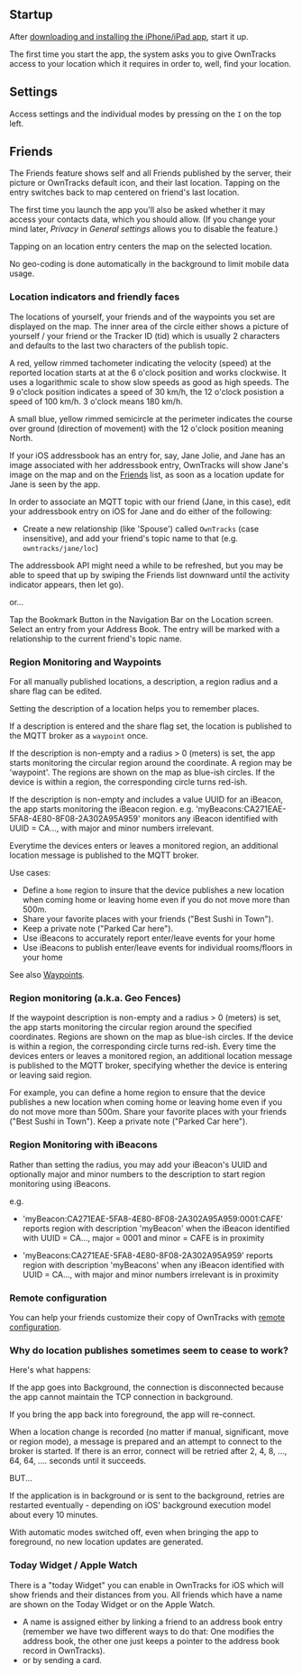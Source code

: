 ## Startup

After [downloading and installing the iPhone/iPad app](https://itunes.apple.com/en/app/mqttitude/id692424691?mt=8), start it
up.

The first time you start the app, the system asks you to give OwnTracks access to your location which it requires in order to, well, find your location.


## Settings

Access settings and the individual modes by pressing on the `I` on the top left.

## Friends

The Friends feature shows self and all Friends published by the server,
their picture or OwnTracks default icon, and their last location.  Tapping on
the entry switches back to map centered on friend's last location.

The first time you launch the app you'll also be asked whether it may access your
contacts data, which you should allow. (If you change your mind later, _Privacy_ in
_General settings_ allows you to disable the feature.)

Tapping on an location entry centers the map on the selected location.

No geo-coding is done automatically in the background to limit mobile data usage.

### Location indicators and friendly faces

The locations of yourself, your friends and of the waypoints you set are displayed on the map. The inner area of the circle either shows a picture of yourself / your friend or the Tracker ID (tid) which is usually 2 characters and defaults to the last two characters of the publish topic.

A red, yellow rimmed tachometer indicating the velocity (speed) at the reported location starts at at the 6 o'clock position and works clockwise. It uses a logarithmic scale to show slow speeds
as good as high speeds. The 9 o'clock position indicates a speed of 30 km/h, the 12 o'clock posistion a speed of 100 km/h. 3 o'clock means 180 km/h.

A small blue, yellow rimmed semicircle at the perimeter indicates the course over ground (direction of movement)  with the 12 o'clock position meaning North.

If your iOS addressbook has an entry for, say, Jane Jolie, and Jane has an image associated with her addressbook entry, OwnTracks will show Jane's image on the map and on the [Friends](friends.md) list, as soon as a location update for Jane is seen by the app.

In order to associate an MQTT topic with our friend (Jane, in this case), edit your addressbook entry on iOS for Jane and do either of the following:

* Create a new relationship (like 'Spouse') called `OwnTracks` (case insensitive), and add your friend's topic name to that (e.g. `owntracks/jane/loc`)

The addressbook API might need a while to be refreshed, but you may be able to speed that up by swiping the Friends list downward until the activity indicator appears, then let go).

or...

Tap the Bookmark Button in the Navigation Bar on the Location screen. Select an entry from your Address Book.
The entry will be marked with a relationship to the current friend's topic name.


### Region Monitoring and Waypoints

For all manually published locations, a description, a region radius and a share flag can be edited.

Setting the description of a location helps you to remember places.

If a description is entered and the share flag set, the location is published to the MQTT broker as a `waypoint` once.

If the description is non-empty and a radius > 0 (meters) is set, the app starts monitoring the circular region around the coordinate. A region may be 'waypoint'.
The regions are shown on the map as blue-ish circles. If the device is within a region, the corresponding circle turns red-ish.

If the description is non-empty and includes a value UUID for an iBeacon, the app starts monitoring the iBeacon region. e.g. 'myBeacons:CA271EAE-5FA8-4E80-8F08-2A302A95A959'
monitors any iBeacon identified with UUID = CA..., with major and minor numbers irrelevant.

Everytime the devices enters or leaves a monitored region, an additional location message is published to the MQTT broker.

Use cases:
* Define a `home` region to insure that the device publishes a new location when coming home or leaving home even if you do not move more than 500m.
* Share your favorite places with your friends ("Best Sushi in Town").
* Keep a private note ("Parked Car here").
* Use iBeacons to accurately report enter/leave events for your home
* Use iBeacons to publish enter/leave events for individual rooms/floors in your home

See also [Waypoints](waypoints.md).

### Region monitoring (a.k.a. Geo Fences)

If the waypoint description is non-empty and a radius > 0 (meters) is set, the
app starts monitoring the circular region around the specified coordinates. 
Regions are shown on the map as blue-ish circles. If the
device is within a region, the corresponding circle turns red-ish. Every time
the devices enters or leaves a monitored region, an additional location message
is published to the MQTT broker, specifying whether the device is entering or leaving
said region.


For example, you can define a home region to ensure that the device publishes a
new location when coming home or leaving home even if you do not move more than
500m. Share your favorite places with your friends ("Best Sushi in Town"). Keep
a private note ("Parked Car here").

### Region Monitoring with iBeacons

Rather than setting the radius, you may add your iBeacon's UUID and optionally major and minor numbers
to the description to start region monitoring using iBeacons.

e.g.
* 'myBeacon:CA271EAE-5FA8-4E80-8F08-2A302A95A959:0001:CAFE'
reports region with description 'myBeacon' when the iBeacon identified with UUID = CA..., major = 0001 and minor = CAFE is in proximity

* 'myBeacons:CA271EAE-5FA8-4E80-8F08-2A302A95A959'
reports region with description 'myBeacons' when any iBeacon identified with UUID = CA..., with major and minor numbers irrelevant is in proximity

### Remote configuration

You can help your friends customize their copy of OwnTracks with [remote configuration](remoteconfig.md).

### Why do location publishes sometimes seem to cease to work?

Here's what happens:

If the app goes into Background, the connection is disconnected because the app
cannot maintain the TCP connection in background.

If you bring the app back into foreground, the app will re-connect.

When a location change is recorded (no matter if manual, significant, move or
region mode), a message is prepared and an attempt to connect to the broker is
started. If there is an error, connect will be retried after 2, 4, 8, ..., 64,
64, .... seconds until it succeeds.

BUT...

If the application is in background or is sent to the background, retries are
restarted eventually - depending on iOS' background execution model about every 10 minutes.

With automatic modes switched off, even when bringing the app to foreground, no
new location updates are generated.

### Today Widget / Apple Watch

There is a "today Widget" you can enable in OwnTracks for iOS which will show friends and their distances from you.  All friends which have a name are shown on the Today Widget or on the Apple Watch.

* A name is assigned either by linking a friend to an address book entry (remember we have two different ways to do that: One modifies the address book, the other one just keeps a pointer to the address book record in OwnTracks).
* or by sending a card.

